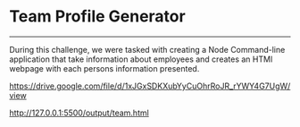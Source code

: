 # Team Profile Generator

*** 

During this challenge, we were tasked with creating a Node Command-line application that take information about employees and creates an HTMl webpage with each persons information presented. 



https://drive.google.com/file/d/1xJGxSDKXubYyCuOhrRoJR_rYWY4G7UgW/view


http://127.0.0.1:5500/output/team.html
